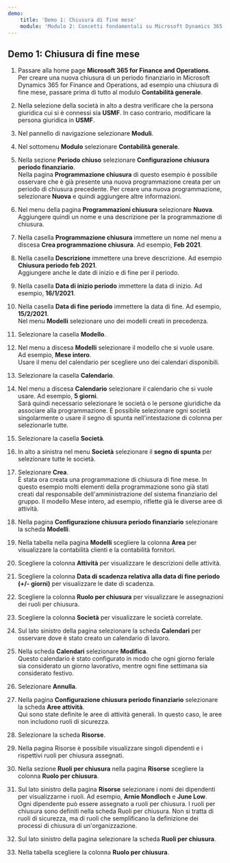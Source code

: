 ```yaml
---
demo:
    title: 'Demo 1: Chiusura di fine mese'
    module: 'Modulo 2: Concetti fondamentali su Microsoft Dynamics 365 Finance'
---
```


## Demo 1: Chiusura di fine mese

1. Passare alla home page **Microsoft 365 for Finance and Operations**.  
    Per creare una nuova chiusura di un periodo finanziario in Microsoft Dynamics 365 for Finance and Operations, ad esempio una chiusura di fine mese, passare prima di tutto al modulo **Contabilità generale**.

1. Nella selezione della società in alto a destra verificare che la persona giuridica cui si è connessi sia **USMF**. In caso contrario, modificare la persona giuridica in **USMF**.

1. Nel pannello di navigazione selezionare **Moduli**.

1. Nel sottomenu **Modulo** selezionare **Contabilità generale**.

1. Nella sezione **Periodo chiuso** selezionare **Configurazione chiusura periodo finanziario**.  
    Nella pagina **Programmazione chiusura** di questo esempio è possibile osservare che è già presente una nuova programmazione creata per un periodo di chiusura precedente. Per creare una nuova programmazione, selezionare **Nuova** e quindi aggiungere altre informazioni.

1. Nel menu della pagina **Programmazioni chiusura** selezionare **Nuova**.  
    Aggiungere quindi un nome e una descrizione per la programmazione di chiusura.

1. Nella casella **Programmazione chiusura** immettere un nome nel menu a discesa **Crea programmazione chiusura**. Ad esempio, **Feb 2021**.

1. Nella casella **Descrizione** immettere una breve descrizione. Ad esempio **Chiusura periodo feb 2021**.  
    Aggiungere anche le date di inizio e di fine per il periodo.

1. Nella casella **Data di inizio periodo** immettere la data di inizio. Ad esempio, **16/1/2021**.

1. Nella casella **Data di fine periodo** immettere la data di fine. Ad esempio, **15/2/2021**.  
    Nel menu **Modelli** selezionare uno dei modelli creati in precedenza.

1. Selezionare la casella **Modello**.

1. Nel menu a discesa **Modelli** selezionare il modello che si vuole usare. Ad esempio, **Mese intero**.  
    Usare il menu del calendario per scegliere uno dei calendari disponibili.

1. Selezionare la casella **Calendario**.

1. Nel menu a discesa **Calendario** selezionare il calendario che si vuole usare. Ad esempio, **5 giorni**.  
Sarà quindi necessario selezionare le società o le persone giuridiche da associare alla programmazione. È possibile selezionare ogni società singolarmente o usare il segno di spunta nell'intestazione di colonna per selezionarle tutte.

1. Selezionare la casella **Società**.

1. In alto a sinistra nel menu **Società** selezionare il **segno di spunta** per selezionare tutte le società.

1. Selezionare **Crea**.  
    È stata ora creata una programmazione di chiusura di fine mese. In questo esempio molti elementi della programmazione sono già stati creati dal responsabile dell'amministrazione del sistema finanziario del gruppo. Il modello Mese intero, ad esempio, riflette già le diverse aree di attività.

1. Nella pagina **Configurazione chiusura periodo finanziario** selezionare la scheda **Modelli**.

1. Nella tabella nella pagina **Modelli** scegliere la colonna **Area** per visualizzare la contabilità clienti e la contabilità fornitori.

1. Scegliere la colonna **Attività** per visualizzare le descrizioni delle attività.

1. Scegliere la colonna **Data di scadenza relativa alla data di fine periodo (+/- giorni)** per visualizzare le date di scadenza.

1. Scegliere la colonna **Ruolo per chiusura** per visualizzare le assegnazioni dei ruoli per chiusura.

1. Scegliere la colonna **Società** per visualizzare le società correlate.

1. Sul lato sinistro della pagina selezionare la scheda **Calendari** per osservare dove è stato creato un calendario di lavoro.

1. Nella scheda **Calendari** selezionare **Modifica**.  
    Questo calendario è stato configurato in modo che ogni giorno feriale sia considerato un giorno lavorativo, mentre ogni fine settimana sia considerato festivo.

1. Selezionare **Annulla**.

1. Nella pagina **Configurazione chiusura periodo finanziario** selezionare la scheda **Aree attività**.  
    Qui sono state definite le aree di attività generali. In questo caso, le aree non includono ruoli di sicurezza.

1. Selezionare la scheda **Risorse**.

1. Nella pagina Risorse è possibile visualizzare singoli dipendenti e i rispettivi ruoli per chiusura assegnati.

1. Nella sezione **Ruoli per chiusura** nella pagina **Risorse** scegliere la colonna **Ruolo per chiusura**.

1. Sul lato sinistro della pagina **Risorse** selezionare i nomi dei dipendenti per visualizzarne i ruoli. Ad esempio, **Arnie Mondloch** e **June Low**.  
    Ogni dipendente può essere assegnato a ruoli per chiusura. I ruoli per chiusura sono definiti nella scheda Ruoli per chiusura. Non si tratta di ruoli di sicurezza, ma di ruoli che semplificano la definizione dei processi di chiusura di un'organizzazione.

1. Sul lato sinistro della pagina selezionare la scheda **Ruoli per chiusura**.

1. Nella tabella scegliere la colonna **Ruolo per chiusura**.
